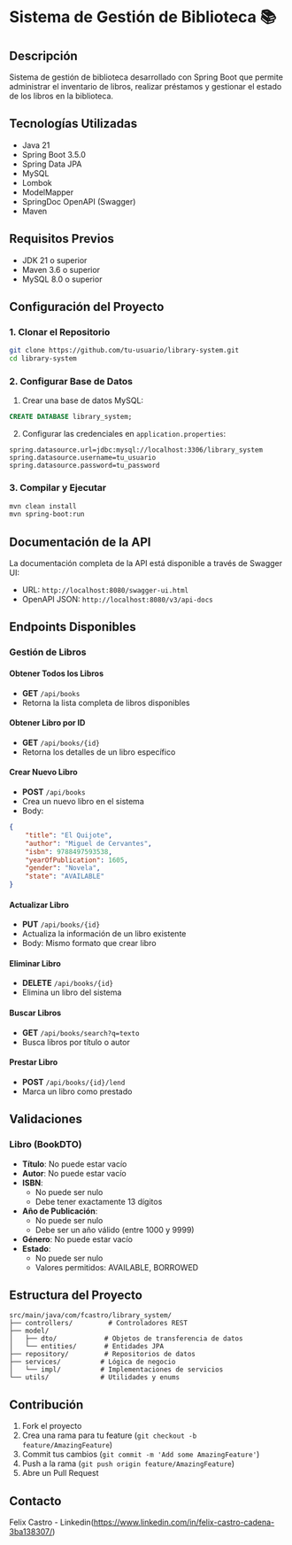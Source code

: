 # Sistema de Gestión de Biblioteca 📚

## Descripción
Sistema de gestión de biblioteca desarrollado con Spring Boot que permite administrar el inventario de libros, realizar préstamos y gestionar el estado de los libros en la biblioteca.

## Tecnologías Utilizadas
- Java 21
- Spring Boot 3.5.0
- Spring Data JPA
- MySQL
- Lombok
- ModelMapper
- SpringDoc OpenAPI (Swagger)
- Maven

## Requisitos Previos
- JDK 21 o superior
- Maven 3.6 o superior
- MySQL 8.0 o superior

## Configuración del Proyecto

### 1. Clonar el Repositorio
```bash
git clone https://github.com/tu-usuario/library-system.git
cd library-system
```

### 2. Configurar Base de Datos
1. Crear una base de datos MySQL:
```sql
CREATE DATABASE library_system;
```

2. Configurar las credenciales en `application.properties`:
```properties
spring.datasource.url=jdbc:mysql://localhost:3306/library_system
spring.datasource.username=tu_usuario
spring.datasource.password=tu_password
```

### 3. Compilar y Ejecutar
```bash
mvn clean install
mvn spring-boot:run
```

## Documentación de la API
La documentación completa de la API está disponible a través de Swagger UI:
- URL: `http://localhost:8080/swagger-ui.html`
- OpenAPI JSON: `http://localhost:8080/v3/api-docs`

## Endpoints Disponibles

### Gestión de Libros

#### Obtener Todos los Libros
- **GET** `/api/books`
- Retorna la lista completa de libros disponibles

#### Obtener Libro por ID
- **GET** `/api/books/{id}`
- Retorna los detalles de un libro específico

#### Crear Nuevo Libro
- **POST** `/api/books`
- Crea un nuevo libro en el sistema
- Body:
```json
{
    "title": "El Quijote",
    "author": "Miguel de Cervantes",
    "isbn": 9788497593538,
    "yearOfPublication": 1605,
    "gender": "Novela",
    "state": "AVAILABLE"
}
```

#### Actualizar Libro
- **PUT** `/api/books/{id}`
- Actualiza la información de un libro existente
- Body: Mismo formato que crear libro

#### Eliminar Libro
- **DELETE** `/api/books/{id}`
- Elimina un libro del sistema

#### Buscar Libros
- **GET** `/api/books/search?q=texto`
- Busca libros por título o autor

#### Prestar Libro
- **POST** `/api/books/{id}/lend`
- Marca un libro como prestado

## Validaciones

### Libro (BookDTO)
- **Título**: No puede estar vacío
- **Autor**: No puede estar vacío
- **ISBN**: 
  - No puede ser nulo
  - Debe tener exactamente 13 dígitos
- **Año de Publicación**: 
  - No puede ser nulo
  - Debe ser un año válido (entre 1000 y 9999)
- **Género**: No puede estar vacío
- **Estado**: 
  - No puede ser nulo
  - Valores permitidos: AVAILABLE, BORROWED

## Estructura del Proyecto
```
src/main/java/com/fcastro/library_system/
├── controllers/         # Controladores REST
├── model/
│   ├── dto/            # Objetos de transferencia de datos
│   └── entities/       # Entidades JPA
├── repository/         # Repositorios de datos
├── services/          # Lógica de negocio
│   └── impl/          # Implementaciones de servicios
└── utils/             # Utilidades y enums
```

## Contribución
1. Fork el proyecto
2. Crea una rama para tu feature (`git checkout -b feature/AmazingFeature`)
3. Commit tus cambios (`git commit -m 'Add some AmazingFeature'`)
4. Push a la rama (`git push origin feature/AmazingFeature`)
5. Abre un Pull Request


## Contacto
Felix Castro - Linkedin(https://www.linkedin.com/in/felix-castro-cadena-3ba138307/)
